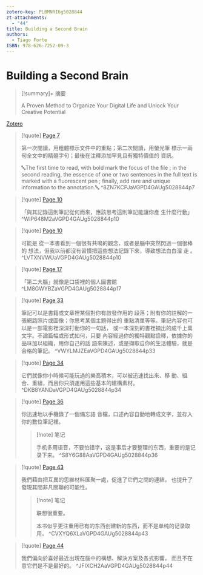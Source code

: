 ```yaml
---
zotero-key: PLBMNRI6g5028844
zt-attachments:
  - "44"
title: Building a Second Brain
authors:
  - Tiago Forte
ISBN: 978-626-7252-09-3
---
```


# Building a Second Brain

> [!summary]+ 摘要
>
> A Proven Method to Organize Your Digital Life and Unlock Your Creative Potential

[Zotero](zotero://select/groups/5028844/items/PLBMNRI6) 

> [!quote] [Page 7](zotero://open-pdf/groups/5028844/items/VGPD4GAU?page=7&annotation=8ZN7KCPJ)
> 
> 第一次閱讀，用粗體標示文件中的重點；第二次閱讀，用螢光筆 標示一兩句全文中的精髓字句；最後在注釋添加罕見且有獨特價值的 資訊。
> 
> 🔤The first time to read, with bold mark the focus of the file ; in the second reading, the essence of one or two sentences in the full text is marked with a fluorescent pen ; finally, add rare and unique information to the annotation.🔤
> ^8ZN7KCPJaVGPD4GAUg5028844p7

> [!quote] [Page 10](zotero://open-pdf/groups/5028844/items/VGPD4GAU?page=10&annotation=WIP648M2)
> 
> 「與其記錄這則筆記從何而來，應該思考這則筆記能讓你產 生什麼行動」
> ^WIP648M2aVGPD4GAUg5028844p10

> [!quote] [Page 10](zotero://open-pdf/groups/5028844/items/VGPD4GAU?page=10&annotation=LVTXNVWU)
> 
> 可能是 從一本書看到一個很有共鳴的觀念，或者是腦中突然閃過一個很棒的 想法，但我以前都沒有習慣把這些想法記錄下來，導致想法白白溜 走 。
> ^LVTXNVWUaVGPD4GAUg5028844p10

> [!quote] [Page 17](zotero://open-pdf/groups/5028844/items/VGPD4GAU?page=17&annotation=LM8GWYBZ)
> 
> 「第二大腦」就像是口袋裡的個人圖書館
> ^LM8GWYBZaVGPD4GAUg5028844p17

> [!quote] [Page 33](zotero://open-pdf/groups/5028844/items/VGPD4GAU?page=33&annotation=VWYLMJZE)
> 
> 筆記可以是書籍或文章裡某個對你有啟發作用的 段落；附有你的註解的一張網路照片或圖像；你思考某個主題得出的 重點清單等等。筆記內容也可以是一部電影裡深深打動你的一句話， 或一本深刻的書裡摘出的成千上萬文字。不論篇幅或形式如何，只要 內容經過你的獨特觀點詮釋，依據你的品味加以組織，用你自己的話 語來陳述，或是擷取自你的生活體驗，就是合格的筆記。
> ^VWYLMJZEaVGPD4GAUg5028844p33

> [!quote] [Page 34](zotero://open-pdf/groups/5028844/items/VGPD4GAU?page=34&annotation=DKB8YAND)
> 
> 它們就像你小時候可能玩過的樂高積木，可以被迅速找出來、移 動、組合、重組，而且你只須運用這些基本的建構素材。
> ^DKB8YANDaVGPD4GAUg5028844p34

> [!quote] [Page 36](zotero://open-pdf/groups/5028844/items/VGPD4GAU?page=36&annotation=S8Y6G88A)
> 
> 你迅速地以手機錄了一個備忘語 音檔，口述內容自動地轉成文字，並存入你的數位筆記裡。
> 
> > [!note] 笔记
> >
> > 手机多用语音，不要怕错字，这是事后才要整理的东西，重要的是记录下来。
> ^S8Y6G88AaVGPD4GAUg5028844p36

> [!quote] [Page 43](zotero://open-pdf/groups/5028844/items/VGPD4GAU?page=43&annotation=CVXYQ6XL)
> 
> 我們藉由把互異的思維材料匯聚一處，促進了它們之間的連結， 也提升了發現其間非凡關聯的可能性。
> 
> > [!note] 笔记
> >
> > 联想很重要。
> >
> > 本书似乎更注重用已有的东西创建新的东西，而不是单纯的记录取用。
> ^CVXYQ6XLaVGPD4GAUg5028844p43

> [!quote] [Page 44](zotero://open-pdf/groups/5028844/items/VGPD4GAU?page=44&annotation=JFIXCH2A)
> 
> 我們偏向於喜好最近出現在腦中的構想、解決方案及各式影響， 而且不在意它們是不是最好的。
> ^JFIXCH2AaVGPD4GAUg5028844p44
